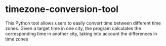 # timezone-conversion-tool
This Python tool allows users to easily convert time between different time zones. Given a target time in one city, the program calculates the corresponding time in another city, taking into account the differences in time zones
